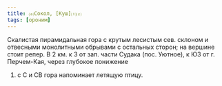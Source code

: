 ```yaml
---
title: ⒜Сокол, [Куш]⒯⒵
tags: [ороним]
---
```


Скалистая пирамидальная гора с крутым лесистым сев. склоном и отвесными
монолитными обрывами с остальных сторон; на вершине стоит репер. В 2 км. к З от
зап. части Судака (пос. Уютное), к ЮЗ от г. Перчем-Кая, через глубокое понижение
1) с С и СВ гора напоминает летящую птицу.
